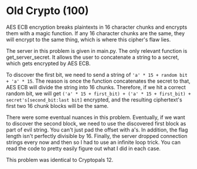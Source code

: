 # Old Crypto (100)

AES ECB encryption breaks plaintexts in 16 character chunks and encrypts them with a magic function. If any 16 character chunks are the same, they will encrypt to the same thing, which is where this cipher's flaw lies.

The server in this problem is given in main.py. The only relevant function is get_server_secret. It allows the user to concatenate a string to a secret, which gets encrypted by AES ECB.

To discover the first bit, we need to send a string of `'a' * 15 + random bit + 'a' * 15`. The reason is once the function concatenates the secret to that, AES ECB will divide the string into 16 chunks. Therefore, if we hit a correct random bit, we will get `('a' * 15 + first_bit) + ('a' * 15 + first_bit) + secret's[second_bit:last bit]` encrypted, and the resulting ciphertext's first two 16 chunk blocks will be the same.

There were some eventual nuances in this problem. Eventually, if we want to discover the second block, we need to use the discovered first block as part of evil string. You can't just pad the offset with a's. In addition, the flag length isn't perfectly divisible by 16. Finally, the server dropped connection strings every now and then so I had to use an infinite loop trick. You can read the code to pretty easily figure out what I did in each case.

This problem was identical to Cryptopals 12.

